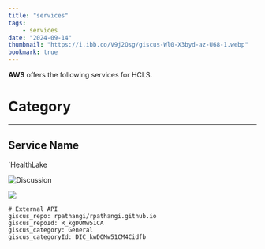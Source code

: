 ```yaml
---
title: "services"
tags:
    - services
date: "2024-09-14"
thumbnail: "https://i.ibb.co/V9j2Qsg/giscus-Wl0-X3byd-az-U68-1.webp"
bookmark: true
---
```


<script data-goatcounter="https://rpathangi.goatcounter.com/count"
        async src="//gc.zgo.at/count.js"></script>

**AWS** offers the following services for HCLS.

# Category
---

## Service Name

`HealthLake

![Discussion](https://i.ibb.co/P1FV02D/giscus-00.png)

![](https://i.ibb.co/Z154x8P/giscus-04.png)

```
# External API
giscus_repo: rpathangi/rpathangi.github.io
giscus_repoId: R_kgDOMw51CA
giscus_category: General
giscus_categoryId: DIC_kwDOMw51CM4Cidfb
```

<script src="https://giscus.app/client.js"
        data-repo="rpathangi/rpathangi.github.io"
        data-repo-id="R_kgDOMw51CA"
        data-category="General"
        data-category-id="DIC_kwDOMw51CM4Cidfb"
        data-mapping="pathname"
        data-strict="0"
        data-reactions-enabled="1"
        data-emit-metadata="0"
        data-input-position="top"
        data-theme="dark"
        data-lang="en"
        data-loading="lazy"
        crossorigin="anonymous"
        async>
</script>